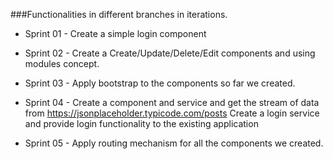 ###Functionalities in different branches in iterations.

- Sprint 01 - Create a simple login component
- Sprint 02 - Create a Create/Update/Delete/Edit components and using modules concept.
- Sprint 03 - Apply bootstrap to the components so far we created.
- Sprint 04 - 
		Create a component and service and get the stream of data from https://jsonplaceholder.typicode.com/posts 
		Create a login service and provide login functionality to the existing application

- Sprint 05 - Apply routing mechanism for all the components we created.